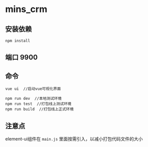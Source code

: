 # mins_crm

## 安装依赖
```
npm install
```

## 端口 9900

## 命令
```
vue ui  //启动vue可视化界面

npm run dev  //本地测试环境
npm run test  //打包线上测试环境 
npm run build  //打包线上正式环境 
```

## 注意点
element-ui组件在 `main.js` 里面按需引入，以减小打包代码文件的大小


